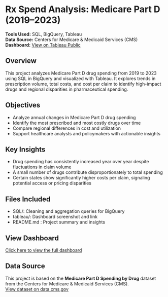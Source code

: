 # Rx Spend Analysis: Medicare Part D (2019–2023)

**Tools Used:** SQL, BigQuery, Tableau  
**Data Source:** Centers for Medicare & Medicaid Services (CMS)  
**Dashboard:** [View on Tableau Public](https://public.tableau.com/app/profile/malaysia.goss/viz/RxSpendAnalysisMedicarePartD20192023/Dashboard1)

## Overview
This project analyzes Medicare Part D drug spending from 2019 to 2023 using SQL in BigQuery and visualized with Tableau. It explores trends in prescription volume, total costs, and cost per claim to identify high-impact drugs and regional disparities in pharmaceutical spending.

## Objectives
- Analyze annual changes in Medicare Part D drug spending
- Identify the most prescribed and most costly drugs over time
- Compare regional differences in cost and utilization
- Support healthcare analysts and policymakers with actionable insights

## Key Insights
- Drug spending has consistently increased year over year despite fluctuations in claim volume
- A small number of drugs contribute disproportionately to total spending
- Certain states show significantly higher costs per claim, signaling potential access or pricing disparities

## Files Included
- SQL/: Cleaning and aggregation queries for BigQuery
- tableau/: Dashboard screenshot and link
- README.md : Project summary and insights

## View Dashboard
[Click here to view the full dashboard](https://public.tableau.com/app/profile/malaysia.goss/viz/RxSpendAnalysisMedicarePartD20192023/Dashboard1)

## Data Source  
This project is based on the **Medicare Part D Spending by Drug** dataset from the Centers for Medicare & Medicaid Services (CMS).  
[View dataset on data.cms.gov](https://data.cms.gov/summary-statistics-on-use-and-payments/medicare-medicaid-spending-by-drug/medicare-part-d-spending-by-drug)
